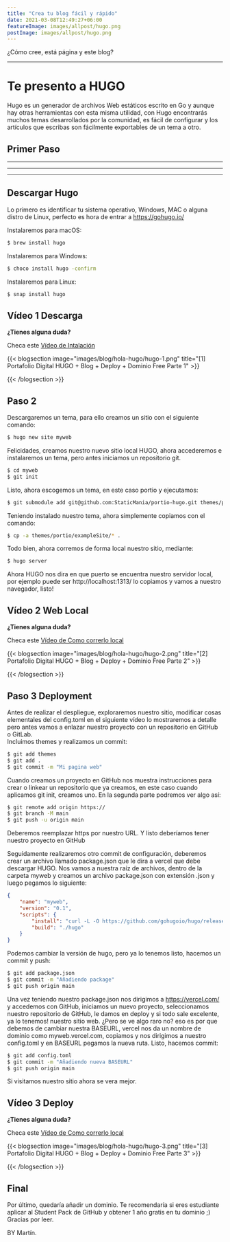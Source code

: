 ```yaml
---
title: "Crea tu blog fácil y rápido"
date: 2021-03-08T12:49:27+06:00
featureImage: images/allpost/hugo.png
postImage: images/allpost/hugo.png
---
```


¿Cómo cree, está página y este blog?

---

# Te presento a HUGO
Hugo es un generador de archivos Web estáticos escrito en Go y aunque hay otras herramientas con esta misma utilidad, con Hugo encontrarás muchos temas desarrollados por la comunidad, es fácil de configurar y los artículos que escribas son fácilmente exportables de un tema a otro.

## Primer Paso

___

---

***


## Descargar Hugo

Lo primero es identificar tu sistema operativo, Windows, MAC o alguna distro de Linux, perfecto es hora de entrar a https://gohugo.io/

Instalaremos para macOS:
```bash
$ brew install hugo
```
Instalaremos para Windows:
```bash
$ choco install hugo -confirm
```
Instalaremos para Linux:
```bash
$ snap install hugo
```


## Vídeo 1 Descarga

**¿Tienes alguna duda?**

Checa este [Vídeo de Intalación](https://youtu.be/aFBO45NVIhY)

{{< blogsection image="images/blog/hola-hugo/hugo-1.png" title="[1] Portafolio Digital HUGO + Blog + Deploy + Dominio Free Parte 1" >}}  

{{< /blogsection >}}

## Paso 2

Descargaremos un tema, para ello creamos un sitio con el siguiente comando:

```bash
$ hugo new site myweb
```
Felicidades, creamos nuestro nuevo sitio local HUGO, ahora accederemos e instalaremos un tema, pero antes iniciamos un repositorio git.

```bash
$ cd myweb
$ git init
```
Listo, ahora escogemos un tema, en este caso portio y ejecutamos:
```bash
$ git submodule add git@github.com:StaticMania/portio-hugo.git themes/portio
```
Teniendo instalado nuestro tema, ahora simplemente copiamos con el comando:
```bash
$ cp -a themes/portio/exampleSite/* .
```
Todo bien, ahora corremos de forma local nuestro sitio, mediante:

```bash
$ hugo server
```

Ahora HUGO nos dira en que puerto se encuentra nuestro servidor local, por ejemplo puede ser http://localhost:1313/ lo copiamos y vamos a nuestro navegador, listo!
## Vídeo 2 Web Local

**¿Tienes alguna duda?**

Checa este [Vídeo de Como correrlo local](https://youtu.be/iT19X0SehlA)

{{< blogsection image="images/blog/hola-hugo/hugo-2.png" title="[2] Portafolio Digital HUGO + Blog + Deploy + Dominio Free Parte 2" >}}  

{{< /blogsection >}}

## Paso 3 Deployment

Antes de realizar el despliegue, exploraremos nuestro sitio, modificar cosas elementales del config.toml en el siguiente vídeo lo mostraremos a detalle pero antes vamos a enlazar nuestro proyecto con un repositorio en GitHub o GitLab.  
Incluimos themes y realizamos un commit:
```bash
$ git add themes
$ git add .
$ git commit -m "Mi pagina web"
```
Cuando creamos un proyecto en GitHub nos muestra instrucciones para crear o linkear un repositorio que ya creamos, en este caso cuando aplicamos git init, creamos uno. En la segunda parte podremos ver algo así:
```bash
$ git remote add origin https://
$ git branch -M main
$ git push -u origin main
```
Deberemos reemplazar https por nuestro URL. Y listo deberíamos tener nuestro proyecto en GitHub  

Seguidamente realizaremos otro commit de configuración, deberemos crear un archivo llamado package.json que le dira a vercel que debe descargar HUGO. Nos vamos a nuestra raíz de archivos, dentro de la carpeta myweb y creamos un archivo package.json con extensión .json y luego pegamos lo siguiente:
```json
{
    "name": "myweb",
    "version": "0.1",
    "scripts": {
        "install": "curl -L -O https://github.com/gohugoio/hugo/releases/download/v0.58.3/hugo_0.58.3_Linux-64bit.tar.gz && tar -xzf hugo_0.58.3_Linux-64bit.tar.gz",
        "build": "./hugo"
    }
}
```
Podemos cambiar la versión de hugo, pero ya lo tenemos listo, hacemos un commit y push:

```bash
$ git add package.json
$ git commit -m "Añadiendo package"
$ git push origin main
```

Una vez teniendo nuestro package.json nos dirigimos a https://vercel.com/ y accedemos con GitHub, iniciamos un nuevo proyecto, seleccionamos nuestro repositorio de GitHub, le damos en deploy y si todo sale excelente, ya lo tenemos! nuestro sitio web. ¿Pero se ve algo raro no? eso es por que debemos de cambiar nuestra BASEURL, vercel nos da un nombre de dominio como myweb.vercel.com, copiamos y nos dirigimos a nuestro config.toml y en BASEURL pegamos la nueva ruta. Listo, hacemos commit: 
```bash
$ git add config.toml
$ git commit -m "Añadiendo nueva BASEURL"
$ git push origin main
```

Si visitamos nuestro sitio ahora se vera mejor.

## Vídeo 3 Deploy

**¿Tienes alguna duda?**

Checa este [Vídeo de Como correrlo local](https://youtu.be/iT19X0SehlA)

{{< blogsection image="images/blog/hola-hugo/hugo-3.png" title="[3] Portafolio Digital HUGO + Blog + Deploy + Dominio Free Parte 3" >}}  

{{< /blogsection >}}


## Final

Por último, quedaría añadir un dominio. Te recomendaría si eres estudiante aplicar al Student Pack de GitHub y obtener 1 año gratis en tu dominio ;)  
Gracias por leer.

BY Martín.

